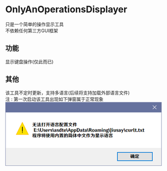 # OnlyAnOperationsDisplayer
只是一个简单的操作显示工具  
不依赖任何第三方GUI框架
## 功能
显示键盘操作(仅此而已)
## 其他
该工具不定时更新，支持多语言(后续将支持加载外部语言文件)  
注 : 第一次启动该工具出现如下弹窗属于正常现象  
![image](images/warnmb_1.PNG)
